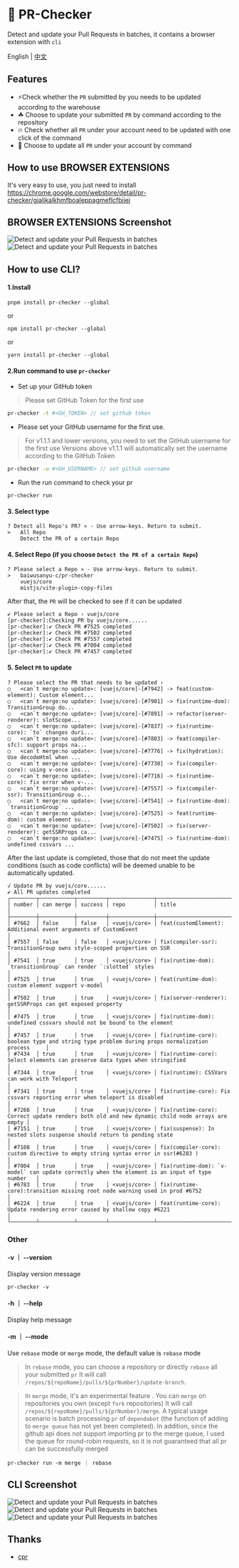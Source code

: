 
# 🚀 PR-Checker

Detect and update your Pull Requests in batches, it contains a browser extension with `cli`

English | [中文](https://github.com/baiwusanyu-c/pr-checker/blob/master/README.ZH-CN.md)
## Features

- ⚡️Check whether the `PR` submitted by you needs to be updated according to the warehouse
- ☘ Choose to update your submitted `PR` by command according to the repository
- 🔥️ Check whether all `PR` under your account need to be updated with one click of the command
- 🌷 Choose to update all `PR` under your account by command

## How to use BROWSER EXTENSIONS

It's very easy to use, you just need to install  
https://chrome.google.com/webstore/detail/pr-checker/gjalikalkhmfboaleppagmeflcfbjiej

## BROWSER EXTENSIONS Screenshot

<img src="./public/popup.png" alt="Detect and update your Pull Requests in batches"/>
<img src="./public/option.png" alt="Detect and update your Pull Requests in batches"/>

## How to use CLI?

#### 1.Install

```` shell
pnpm install pr-checker --global
````
or
```` shell
npm install pr-checker --global
````
or
```` shell
yarn install pr-checker --global
````

#### 2.Run command to use `pr-checker`

* Set up your GitHub token
> Please set GitHub Token for the first use
```bash
pr-checker -t #<GH_TOKEN> // set github token
```

* Please set your GitHub username for the first use.
> For v1.1.1 and lower versions, you need to set the GitHub username for the first use
Versions above v1.1.1 will automatically set the username according to the GitHub Token
```bash
pr-checker -u #<GH_USERNAME> // set github username
```

* Run the run command to check your pr
```` shell
pr-checker run
````

#### 3. Select type

```` shell
? Detect all Repo's PR? » - Use arrow-keys. Return to submit.
>   All Repo
    Detect the PR of a certain Repo

````

#### 4. Select Repo (if you choose `Detect the PR of a certain Repo`)

```` shell
? Please select a Repo » - Use arrow-keys. Return to submit.
>   baiwusanyu-c/pr-checker
    vuejs/core
    mistjs/vite-plugin-copy-files

````
After that, the `PR` will be checked to see if it can be updated
```shell
✔ Please select a Repo › vuejs/core
[pr-checker]:Checking PR by vuejs/core......
[pr-checker]:✔ Check PR #7525 completed
[pr-checker]:✔ Check PR #7502 completed
[pr-checker]:✔ Check PR #7557 completed
[pr-checker]:✔ Check PR #7004 completed
[pr-checker]:✔ Check PR #7457 completed

```

#### 5. Select `PR` to update

```` shell
? Please select the PR that needs to be updated › 
◯   <can`t merge:no update>: [vuejs/core]-[#7942] -> feat(custom-element): Custom element...
◯   <can`t merge:no update>: [vuejs/core]-[#7901] -> fix(runtime-dom): TransitionGroup do...
◯   <can`t merge:no update>: [vuejs/core]-[#7891] -> refactor(server-renderer): slotScope...
◯   <can`t merge:no update>: [vuejs/core]-[#7837] -> fix(runtime-core): `to` changes duri...
◯   <can`t merge:no update>: [vuejs/core]-[#7803] -> feat(compiler-sfc): support props na...
◯   <can`t merge:no update>: [vuejs/core]-[#7776] -> fix(hydration): Use decodeHtml when ...
◯   <can`t merge:no update>: [vuejs/core]-[#7730] -> fix(compiler-core): using v-once ins...
◯   <can`t merge:no update>: [vuejs/core]-[#7716] -> fix(runtime-core): fix error when v-...
◯   <can`t merge:no update>: [vuejs/core]-[#7557] -> fix(compiler-ssr): TransitionGroup o...
◯   <can`t merge:no update>: [vuejs/core]-[#7541] -> fix(runtime-dom): `transitionGroup` ...
◯   <can`t merge:no update>: [vuejs/core]-[#7525] -> feat(runtime-dom): custom element su...
◯   <can`t merge:no update>: [vuejs/core]-[#7502] -> fix(server-renderer): getSSRProps ca...
◯   <can`t merge:no update>: [vuejs/core]-[#7475] -> fix(runtime-dom): undefined cssvars ...

````
After the last update is completed, those that do not meet the update conditions (such as code conflicts) will be deemed unable to be automatically updated.

```shell
√ Update PR by vuejs/core......
✔ All PR updates completed
┌────────┬───────────┬─────────┬──────────────┬────────────────────────────────────────────────────────────────────────────────────────────────┐     
│ number │ can merge │ success │ repo         │ title                                                                                          │     
├────────┼───────────┼─────────┼──────────────┼────────────────────────────────────────────────────────────────────────────────────────────────┤     
│ #7662  │ false     │ false   │ <vuejs/core> │ feat(customElement): Additional event arguments of CustomEvent                                 │     
│ #7557  │ false     │ false   │ <vuejs/core> │ fix(compiler-ssr): TransitionGroup owns style-scoped properties on SSR                         │     
│ #7541  │ true      │ true    │ <vuejs/core> │ fix(runtime-dom): `transitionGroup` can render `:slotted` styles                               │     
│ #7525  │ true      │ true    │ <vuejs/core> │ feat(runtime-dom): custom element support v-model                                              │     
│ #7502  │ true      │ true    │ <vuejs/core> │ fix(server-renderer): getSSRProps can get exposed property                                     │     
│ #7475  │ true      │ true    │ <vuejs/core> │ fix(runtime-dom): undefined cssvars should not be bound to the element                         │     
│ #7457  │ true      │ true    │ <vuejs/core> │ fix(runtime-core): boolean type and string type problem during props normalization process     │     
│ #7434  │ true      │ true    │ <vuejs/core> │ fix(runtime-core): Select elements can preserve data types when stringified                    │     
│ #7344  │ true      │ true    │ <vuejs/core> │ fix(runtime): CSSVars can work with Teleport                                                   │     
│ #7341  │ true      │ true    │ <vuejs/core> │ fix(runtime-core): Fix cssvars reporting error when teleport is disabled                       │     
│ #7266  │ true      │ true    │ <vuejs/core> │ fix(runtime-core): Correct update renders both old and new dynamic child node arrays are empty │     
│ #7151  │ true      │ true    │ <vuejs/core> │ fix(suspense): In nested slots suspense should return to pending state                         │     
│ #7108  │ true      │ true    │ <vuejs/core> │ fix(compiler-core): custom directive to empty string syntax error in ssr(#6283 )               │     
│ #7004  │ true      │ true    │ <vuejs/core> │ fix(runtime-dom): `v-model` can update correctly when the element is an input of type number   │     
│ #6783  │ true      │ true    │ <vuejs/core> │ fix(runtime-core):transition missing root node warning used in prod #6752                      │     
│ #6224  │ true      │ true    │ <vuejs/core> │ feat(runtime-core): Update rendering error caused by shallow copy #6221                        │     
└────────┴───────────┴─────────┴──────────────┴────────────────────────────────────────────────────────────────────────────────────────────────┘  
```
### Other
#### -v ｜ --version
Display version message

```` shell
pr-checker -v
````

#### -h ｜ --help
Display help message

#### -m ｜ --mode
Use `rebase` mode or `merge` mode, the default value is `rebase` mode

> In `rebase` mode, you can choose a repository or directly `rebase` all your submitted `pr`
It will call `/repos/${repoName}/pulls/${prNumber}/update-branch`.

>In `merge` mode, it's an experimental feature . You can `merge` on repositories you own (except `fork` repositories)
It will call `/repos/${repoName}/pulls/${prNumber}/merge`.
A typical usage scenario is batch processing `pr` of `dependabot` (the function of adding to `merge queue` has not yet been completed).
In addition, since the github api does not support importing pr to the merge queue, I used the queue for round-robin requests, so it is not guaranteed that all pr
can be successfully merged


```` shell
pr-checker run -m merge ｜ rebase
````

## CLI Screenshot
<img src="./public/cli1.png" alt="Detect and update your Pull Requests in batches"/>
<img src="./public/cli2.png" alt="Detect and update your Pull Requests in batches"/>
<img src="public/cli3.png" alt="Detect and update your Pull Requests in batches"/>

## Thanks
* [cpr](https://github.com/edison1105/cpr)

